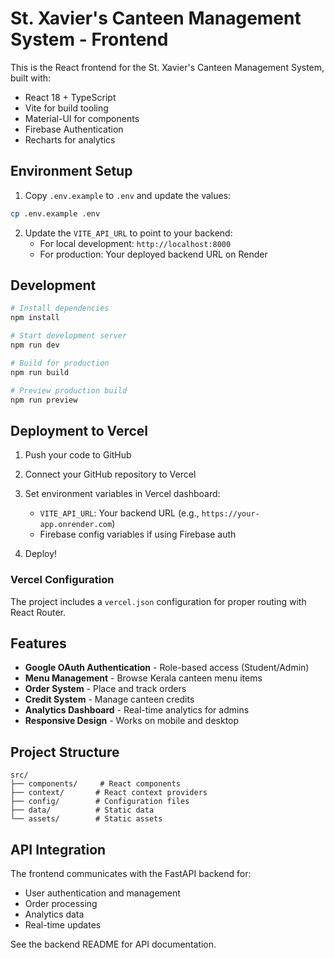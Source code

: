 # St. Xavier's Canteen Management System - Frontend

This is the React frontend for the St. Xavier's Canteen Management System, built with:
- React 18 + TypeScript
- Vite for build tooling
- Material-UI for components
- Firebase Authentication
- Recharts for analytics

## Environment Setup

1. Copy `.env.example` to `.env` and update the values:
```bash
cp .env.example .env
```

2. Update the `VITE_API_URL` to point to your backend:
   - For local development: `http://localhost:8000`
   - For production: Your deployed backend URL on Render

## Development

```bash
# Install dependencies
npm install

# Start development server
npm run dev

# Build for production
npm run build

# Preview production build
npm run preview
```

## Deployment to Vercel

1. Push your code to GitHub
2. Connect your GitHub repository to Vercel
3. Set environment variables in Vercel dashboard:
   - `VITE_API_URL`: Your backend URL (e.g., `https://your-app.onrender.com`)
   - Firebase config variables if using Firebase auth

4. Deploy!

### Vercel Configuration

The project includes a `vercel.json` configuration for proper routing with React Router.

## Features

- **Google OAuth Authentication** - Role-based access (Student/Admin)
- **Menu Management** - Browse Kerala canteen menu items
- **Order System** - Place and track orders
- **Credit System** - Manage canteen credits
- **Analytics Dashboard** - Real-time analytics for admins
- **Responsive Design** - Works on mobile and desktop

## Project Structure

```
src/
├── components/     # React components
├── context/       # React context providers
├── config/        # Configuration files
├── data/          # Static data
└── assets/        # Static assets
```

## API Integration

The frontend communicates with the FastAPI backend for:
- User authentication and management
- Order processing
- Analytics data
- Real-time updates

See the backend README for API documentation.
